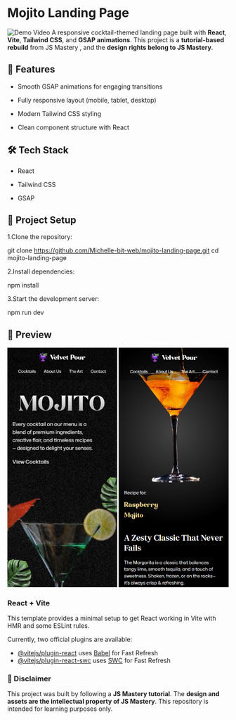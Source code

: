# Mojito Landing Page
![Demo Video](./public/videos/cocktail-website-GSAP.gif)
A responsive cocktail-themed landing page built with **React**, **Vite**, **Tailwind CSS**, and **GSAP animations**.
This project is a **tutorial-based rebuild** from JS Mastery
, and the **design rights belong to JS Mastery**.

## 🚀 Features

- Smooth GSAP animations for engaging transitions

- Fully responsive layout (mobile, tablet, desktop)

- Modern Tailwind CSS styling

- Clean component structure with React

## 🛠️ Tech Stack

- React

- Tailwind CSS

- GSAP

## 📂 Project Setup

1.Clone the repository:

git clone https://github.com/Michelle-bit-web/mojito-landing-page.git
cd mojito-landing-page


2.Install dependencies:

npm install


3.Start the development server:

npm run dev

## 📸 Preview

![Mobile](./public/readme/mobile-view.png)

### React + Vite

This template provides a minimal setup to get React working in Vite with HMR and some ESLint rules.

Currently, two official plugins are available:

- [@vitejs/plugin-react](https://github.com/vitejs/vite-plugin-react/blob/main/packages/plugin-react) uses [Babel](https://babeljs.io/) for Fast Refresh
- [@vitejs/plugin-react-swc](https://github.com/vitejs/vite-plugin-react/blob/main/packages/plugin-react-swc) uses [SWC](https://swc.rs/) for Fast Refresh

### 📜 Disclaimer

This project was built by following a **JS Mastery tutorial**.
The **design and assets are the intellectual property of JS Mastery**.
This repository is intended for learning purposes only.